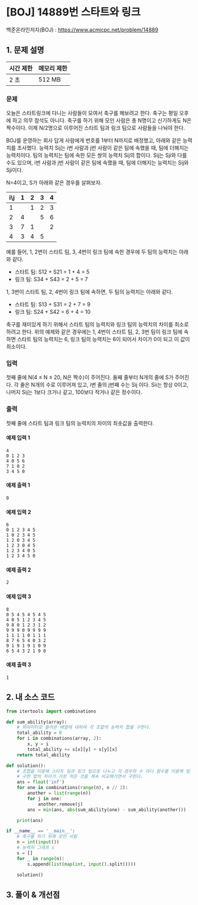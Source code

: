 # [BOJ] 14889번 스타트와 링크

백준온라인저지(BOJ) :  https://www.acmicpc.net/problem/14889



## 1. 문제 설명

| 시간 제한 | 메모리 제한 | 
| :-------- | :---------- |
| 2 초      | 512 MB      | 

### 문제

오늘은 스타트링크에 다니는 사람들이 모여서 축구를 해보려고 한다. 축구는 평일 오후에 하고 의무 참석도 아니다. 축구를 하기 위해 모인 사람은 총 N명이고 신기하게도 N은 짝수이다. 이제 N/2명으로 이루어진 스타트 팀과 링크 팀으로 사람들을 나눠야 한다.

BOJ를 운영하는 회사 답게 사람에게 번호를 1부터 N까지로 배정했고, 아래와 같은 능력치를 조사했다. 능력치 Sij는 i번 사람과 j번 사람이 같은 팀에 속했을 때, 팀에 더해지는 능력치이다. 팀의 능력치는 팀에 속한 모든 쌍의 능력치 Sij의 합이다. Sij는 Sji와 다를 수도 있으며, i번 사람과 j번 사람이 같은 팀에 속했을 때, 팀에 더해지는 능력치는 Sij와 Sji이다.

N=4이고, S가 아래와 같은 경우를 살펴보자.

|i\j|1	|2	|3	|4|
| :--- | :--- | :--- | :--- |:--- |
|1	| 	|1	|2	|3|
|2	|4	| 	|5	|6|
|3	|7	|1	| 	|2|
|4	|3	|4	|5	| |

예를 들어, 1, 2번이 스타트 팀, 3, 4번이 링크 팀에 속한 경우에 두 팀의 능력치는 아래와 같다.

* 스타트 팀: S12 + S21 = 1 + 4 = 5
* 링크 팀: S34 + S43 = 2 + 5 = 7

1, 3번이 스타트 팀, 2, 4번이 링크 팀에 속하면, 두 팀의 능력치는 아래와 같다.

* 스타트 팀: S13 + S31 = 2 + 7 = 9
* 링크 팀: S24 + S42 = 6 + 4 = 10

축구를 재미있게 하기 위해서 스타트 팀의 능력치와 링크 팀의 능력치의 차이를 최소로 하려고 한다. 위의 예제와 같은 경우에는 1, 4번이 스타트 팀, 2, 3번 팀이 링크 팀에 속하면 스타트 팀의 능력치는 6, 링크 팀의 능력치는 6이 되어서 차이가 0이 되고 이 값이 최소이다.

### 입력

첫째 줄에 N(4 ≤ N ≤ 20, N은 짝수)이 주어진다. 둘째 줄부터 N개의 줄에 S가 주어진다. 각 줄은 N개의 수로 이루어져 있고, i번 줄의 j번째 수는 Sij 이다. Sii는 항상 0이고, 나머지 Sij는 1보다 크거나 같고, 100보다 작거나 같은 정수이다.

### 출력

첫째 줄에 스타트 팀과 링크 팀의 능력치의 차이의 최솟값을 출력한다.

#### 예제 입력 1

```
4
0 1 2 3
4 0 5 6
7 1 0 2
3 4 5 0
```

#### 예제 출력 1

```
0
```

#### 예제 입력 2

```
6
0 1 2 3 4 5
1 0 2 3 4 5
1 2 0 3 4 5
1 2 3 0 4 5
1 2 3 4 0 5
1 2 3 4 5 0
```

#### 예제 출력 2

```
2
```

#### 예제 입력 3

```
8
0 5 4 5 4 5 4 5
4 0 5 1 2 3 4 5
9 8 0 1 2 3 1 2
9 9 9 0 9 9 9 9
1 1 1 1 0 1 1 1
8 7 6 5 4 0 3 2
9 1 9 1 9 1 0 9
6 5 4 3 2 1 9 0
```

#### 예제 출력 3

```
1
```

## 2. 내 소스 코드

```python
from itertools import combinations

def sum_ability(array):
    # 파라미터로 들어온 배열에 대하여 각 조합의 능력치 합을 구한다.
    total_ability = 0
    for i in combinations(array, 2):
        x, y = i
        total_ability += s[x][y] + s[y][x]
    return total_ability

def solution():
    # 조합을 이용해 스타트 팀과 링크 팀으로 나누고 각 경우의 수 마다 함수를 이용해 팀 능력치의 합을 구한다.
    # 구한 합의 차이가 가장 적은 것을 계속 비교해가면서 구한다.
    ans = float('inf')
    for one in combinations(range(n), n // 2):
        another = list(range(n))
        for j in one:
            another.remove(j)
        ans = min(ans, abs(sum_ability(one) - sum_ability(another)))

    print(ans)

if __name__ == '__main__':
    # 축구를 하기 위해 모인 사람
    n = int(input())
    # 능력치 그래프 s
    s = []
    for _ in range(n):
        s.append(list(map(int, input().split())))

    solution()
```



## 3. 풀이 & 개선점

```python
 
```